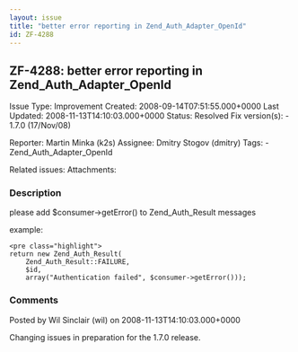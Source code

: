 ```yaml
---
layout: issue
title: "better error reporting in Zend_Auth_Adapter_OpenId"
id: ZF-4288
---
```


ZF-4288: better error reporting in Zend\_Auth\_Adapter\_OpenId
--------------------------------------------------------------

 Issue Type: Improvement Created: 2008-09-14T07:51:55.000+0000 Last Updated: 2008-11-13T14:10:03.000+0000 Status: Resolved Fix version(s): - 1.7.0 (17/Nov/08)
 
 Reporter:  Martin Minka (k2s)  Assignee:  Dmitry Stogov (dmitry)  Tags: - Zend\_Auth\_Adapter\_OpenId
 
 Related issues: 
 Attachments: 
### Description

please add $consumer->getError() to Zend\_Auth\_Result messages

example:

 
    <pre class="highlight">
    return new Zend_Auth_Result(
        Zend_Auth_Result::FAILURE,
        $id,
        array("Authentication failed", $consumer->getError()));


 

 

### Comments

Posted by Wil Sinclair (wil) on 2008-11-13T14:10:03.000+0000

Changing issues in preparation for the 1.7.0 release.

 

 